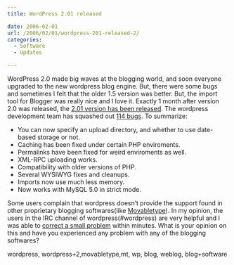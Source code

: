 ```yaml
---
title: WordPress 2.01 released

date: 2006-02-01
url: /2006/02/01/wordpress-201-released-2/
categories:
  - Software
  - Updates

---
```

WordPress 2.0 made big waves at the blogging world, and soon everyone upgraded to the new wordpress blog engine. But, there were some bugs and sometimes I felt that the older 1.5 version was better. But, the import tool for Blogger was really nice and I love it. Exactly 1 month after version 2.0 was released, the [2.01 version has been released][1]. The wordpress development team has squashed out [114 bugs][2]. To summarize:

  * You can now specify an upload directory, and whether to use date-based storage or not.
  * Caching has been fixed under certain PHP enviroments.
  * Permalinks have been fixed for weird enviroments as well.
  * XML-RPC uploading works.
  * Compatibility with older versions of PHP.
  * Several WYSIWYG fixes and cleanups.
  * Imports now use much less memory.
  * Now works with MySQL 5.0 in strict mode.

Some users complain that wordpress doesn&#8217;t provide the support found in other proprietary blogging softwares(like [Movabletype][3]). In my opinion, the users in the IRC channel of wordpress(#wordpress) are very helpful and I was able to [correct a small problem][4] within minutes. What is your opinion on this and have you experienced any problem with any of the blogging softwares?

<tags>wordpress, wordpress+2,movabletype,mt, wp, blog, weblog, blog+software</tags>

 [1]: http://wordpress.org/development/2006/01/201-release/
 [2]: http://trac.wordpress.org/milestone/2.0.1
 [3]: http://www.movabletype.org/
 [4]: http://www.fslog.com/2006/01/08/domain-registered/